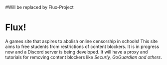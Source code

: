 #Will be replaced by Flux-Project
# Flux!
A games site that aspires to abolish online censorship in schools!
This site aims to free students from restrictions of content blockers. It is in progress now and a Discord server is being developed. It will have a proxy and tutorials for removing content blockers like *Securly, GoGuardian and others*.
